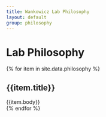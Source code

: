 ```yaml
---
title: Wankowicz Lab Philosophy
layout: default
group: philosophy
---
```


# Lab Philosophy

<div class="accordion" id="accordionCompact">
{% for item in site.data.philosophy %}
<!-- Item Block -->
<div class="card">
<div class="card-header" id="heading{{item.id}}">
<h2 class="mb-0" type="button" data-toggle="collapse" data-target="#{{item.id}}" aria-expanded="true" aria-controls="{{item.id}}">
{{item.title}}
</h2>
</div>

<div id="{{item.id}}" class="collapse {% if item.show %}show{% endif %}" aria-labelledby="heading{{item.id}}">
<div class="card-body">
{{item.body}}
</div>
</div>
</div>
<!-- End  block -->
{% endfor %}
</div>
